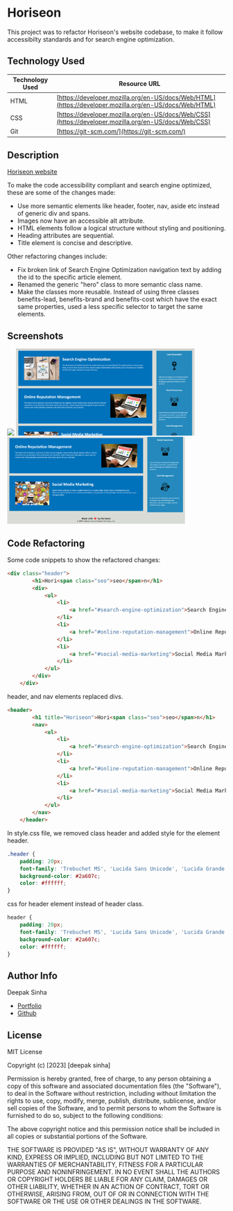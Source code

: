 # Horiseon 

This project was to refactor Horiseon's website codebase, to make it follow accessibilty standards and for search engine optimization.


## Technology Used 

| Technology Used         | Resource URL           | 
| ------------- |-------------| 
| HTML    | [https://developer.mozilla.org/en-US/docs/Web/HTML](https://developer.mozilla.org/en-US/docs/Web/HTML) | 
| CSS     | [https://developer.mozilla.org/en-US/docs/Web/CSS](https://developer.mozilla.org/en-US/docs/Web/CSS)      |   
| Git | [https://git-scm.com/](https://git-scm.com/)     |    


## Description 

[Horiseon website](https://dee-here.github.io/horieson/)

To make the code accessibility compliant and search engine optimized, these are some of the changes made: 
* Use more semantic elements like header, footer, nav, aside etc instead of generic div and spans.
* Images now have an accessible alt attribute.
* HTML elements follow a logical structure without styling and positioning.
* Heading attributes are sequential.
* Title element is concise and descriptive.


Other refactoring changes include:
* Fix broken link of Search Engine Optimization navigation text by adding the id to the specific article element.
* Renamed the generic "hero" class to more semantic class name.
* Make the classes more reusable. Instead of using three classes benefits-lead, benefits-brand and benefits-cost which have the exact same properties, used a less specific selector to target the same elements.



## Screenshots

<img src="./assets/images/horiseon-header-screenshot.png" height="200" >
<img src="./assets/images/horiseon-content-screenshot.png" height="200" >
<img src="./assets/images/horiseon-content-footer-screenshot.png" height="200" >


## Code Refactoring

Some code snippets to show the refactored changes:


```html
<div class="header">
        <h1>Hori<span class="seo">seo</span>n</h1>
        <div>
            <ul>
                <li>
                    <a href="#search-engine-optimization">Search Engine Optimization</a>
                </li>
                <li>
                    <a href="#online-reputation-management">Online Reputation Management</a>
                </li>
                <li>
                    <a href="#social-media-marketing">Social Media Marketing</a>
                </li>
            </ul>
        </div>
    </div>
```

header, and nav elements replaced divs.

```html
<header>
        <h1 title="Horiseon">Hori<span class="seo">seo</span>n</h1>
        <nav>
            <ul>
                <li>
                    <a href="#search-engine-optimization">Search Engine Optimization</a>
                </li>
                <li>
                    <a href="#online-reputation-management">Online Reputation Management</a>
                </li>
                <li>
                    <a href="#social-media-marketing">Social Media Marketing</a>
                </li>
            </ul>
        </nav>
    </header>

```

In style.css file, we removed class header and added style for the element header.

```css
.header {
    padding: 20px;
    font-family: 'Trebuchet MS', 'Lucida Sans Unicode', 'Lucida Grande', 'Lucida Sans', Arial, sans-serif;
    background-color: #2a607c;
    color: #ffffff;
}
```
css for header element instead of header class.

```css
header {
    padding: 20px;
    font-family: 'Trebuchet MS', 'Lucida Sans Unicode', 'Lucida Grande', 'Lucida Sans', Arial, sans-serif;
    background-color: #2a607c;
    color: #ffffff;
}

```


## Author Info

Deepak Sinha

* [Portfolio](https://dee-here.github.io/basic-landing-page/)
* [Github](https://github.com/dee-here)



## License

MIT License

Copyright (c) [2023] [deepak sinha]

Permission is hereby granted, free of charge, to any person obtaining a copy
of this software and associated documentation files (the "Software"), to deal
in the Software without restriction, including without limitation the rights
to use, copy, modify, merge, publish, distribute, sublicense, and/or sell
copies of the Software, and to permit persons to whom the Software is
furnished to do so, subject to the following conditions:

The above copyright notice and this permission notice shall be included in all
copies or substantial portions of the Software.

THE SOFTWARE IS PROVIDED "AS IS", WITHOUT WARRANTY OF ANY KIND, EXPRESS OR
IMPLIED, INCLUDING BUT NOT LIMITED TO THE WARRANTIES OF MERCHANTABILITY,
FITNESS FOR A PARTICULAR PURPOSE AND NONINFRINGEMENT. IN NO EVENT SHALL THE
AUTHORS OR COPYRIGHT HOLDERS BE LIABLE FOR ANY CLAIM, DAMAGES OR OTHER
LIABILITY, WHETHER IN AN ACTION OF CONTRACT, TORT OR OTHERWISE, ARISING FROM,
OUT OF OR IN CONNECTION WITH THE SOFTWARE OR THE USE OR OTHER DEALINGS IN THE
SOFTWARE.